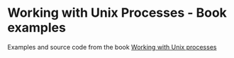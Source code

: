 Working with Unix Processes - Book examples
===========================================

Examples and source code from the book [Working with Unix processes](http://pragprog.com/book/jsunix/working-with-unix-processes "Link to the boook")
